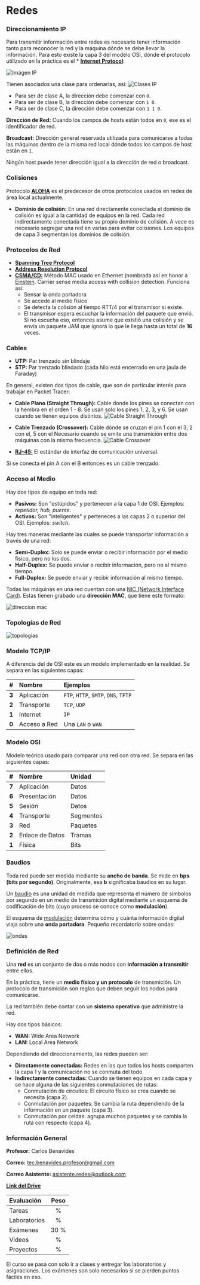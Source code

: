 # Redes

### Direccionamiento IP

Para transmitir información entre redes es necesario tener información tanto para reconocer la red y la máquina dónde se debe llevar la información. Para esto existe la capa 3 del modelo OSI, dónde el protocolo utilizado en la práctica es el * [**Internet Protocol**](https://en.wikipedia.org/wiki/Internet_Protocol):

![Imágen IP](https://upload.wikimedia.org/wikipedia/commons/thumb/7/74/Ipv4_address.svg/300px-Ipv4_address.svg.png)

Tienen asociados una clase para ordenarlas, así:
![Clases IP](https://labs.ripe.net/Members/olafur_gudmundsson/pre-1993-ip-addresses-1.png)

* Para ser de clase A, la dirección debe comenzar con `0`.
* Para ser de clase B, la dirección debe comenzar con `1 0`.
* Para ser de clase C, la dirección debe comenzar con `1 1 0`.

**Dirección de Red:** Cuando los campos de hosts están todos en `0`, ese es el identificador de red. 

**Broadcast:** Dirección general reservada utilizada para comunicarse a todas las máquinas dentro de la misma red local dónde todos los campos de host están en `1`.

Ningún host puede tener dirección igual a la dirección de red o broadcast.

### Colisiones

Protocolo [**ALOHA**](https://en.wikipedia.org/wiki/ALOHAnet) es el predecesor de otros protocolos usados en redes de área local actualmente.

* **Dominio de colisión:** En una red directamente conectada el dominio de colisión es igual a la cantidad de equipos en la red. Cada red indirectamente conectada tiene su propio dominio de colisión. A vece es necesario segregar una red en varias para evitar colisiones. Los equipos de capa 3 segmentan los dominios de colisión.

### Protocolos de Red

* [**Spanning Tree Protocol**](https://en.wikipedia.org/wiki/Spanning_Tree_Protocol)
* [**Address Resolution Protocol**](https://en.wikipedia.org/wiki/Address_Resolution_Protocol)
* [**CSMA/CD:**](https://en.wikipedia.org/wiki/Carrier-sense_multiple_access_with_collision_detection) Método MAC usado en Ethernet (nombrada así en honor a [Einstein](https://en.wikipedia.org/wiki/Einstein_aether_theory). Carrier sense media access with collision detection. Funciona así:
    * Sensar la onda portadora
    * Se accede al medio físico
    * Se detecta la colisión al tiempo RTT/4 por el transmisor si existe.
    * El transmisor espera escuchar la información del paquete que envió. Si no escucha eso, entonces asume que existió una colisión y se envía un paquete JAM que ignora lo que le llega hasta un total de **16** veces.

### Cables

* **UTP:** Par trenzado sin blindaje
* **STP:** Par trenzado blindado (cada hilo está encerrado en una jaula de Faraday)

En general, existen dos tipos de cable, que son de particular interés para trabajar en Packet Tracer:
* **Cable Plano (Straight Through):** Cable donde los pines se conectan con la hembra en el orden 1 - 8. Se usan solo los pines 1, 2, 3, y 6. Se usan cuando se tienen equipos distintos.
![Cable Straight Through](http://www.cables-solutions.com/wp-content/uploads/2016/12/Straight-Through-Cable.png)

* **Cable Trenzado (Crossover):** Cable dónde se cruzan el pin 1 con el 3, 2 con el, 5 con el  Necesario cuando se emite una transmición entre dos máquinas con la misma frecuencia.
![Cable Crossover](http://www.cables-solutions.com/wp-content/uploads/2016/12/crossover-cable-.png)

* [**RJ-45:**](https://en.wikipedia.org/wiki/Registered_jack) El estándar de interfaz de comunicación universal.

Si se conecta el pin A con el B entonces es un cable trenzado. 

### Acceso al Medio

Hay dos tipos de equipo en toda red:

* **Pasivos:** Son "estúpidos" y pertenecen a la capa 1 de OSI. Ejemplos: *repetidor, hub, puente*.
* **Activos:** Son "inteligentes" y perteneces a las capas 2 o superior del OSI. Ejemplos: *switch*.

Hay tres maneras mediante las cuales se puede transportar información a través de una red:

* **Semi-Duplex:** Solo se puede enviar o recibir información por el medio físico, pero no los dos.
* **Half-Duplex:** Se puede enviar o recibir información, pero no al mismo tiempo.
* **Full-Duplex:** Se puede enviar y recibir información al mismo tiempo.

Todas las máquinas en una red cuentan con una [NIC (Network Interface Card)](https://es.wikipedia.org/wiki/Tarjeta_de_red). Estas tienen grabado una **dirección MAC**, que tiene este formato:

![direccion mac](https://networkencyclopedia.com/wp-content/uploads/2019/08/mac-address.jpg)

### Topologías de Red

![topologias](https://sites.google.com/site/redesbasico150/_/rsrc/1323230015750/topologias-de-red/topologias-fisicas/topologias4.JPG)

### Modelo TCP/IP

A diferencia del de OSI este es un modelo implementado en la realidad. Se separa en las siguientes capas:

| # | Nombre | Ejemplos |
| :---: | :--- | :--- |
| **3** | Aplicación | `FTP`, `HTTP`, `SMTP`, `DNS`, `TFTP` |
| **2** | Transporte | `TCP`, `UDP` |
| **1** | Internet | `IP` |
| **0** | Acceso a Red | Una `LAN` o `WAN` |

### Modelo OSI

Modelo teórico usado para comparar una red con otra red. Se separa en las siguientes capas:

| # | Nombre | Unidad |
| :---: | :--- | :--- |
| **7** | Aplicación | Datos |
| **6** | Presentación | Datos |
| **5** | Sesión | Datos |
| **4** | Transporte | Segmentos |
| **3** | Red | Paquetes |
| **2** | Enlace de Datos | Tramas |
| **1** | Física | Bits |

### Baudios

Toda red puede ser medida mediante su **ancho de banda**. Se mide en **bps (bits por segundo)**. Originalmente, esa **b** significaba baudios en su lugar.

Un [baudio](https://es.wikipedia.org/wiki/Baudio) es una unidad de medida que representa el número de símbolos por segundo en un medio de transmición digital mediante un esquema de codificación de bits (cuyo proceso se conoce como **modulación**).

El esquema de [modulación](https://es.wikipedia.org/wiki/Modulaci%C3%B3n_(telecomunicaci%C3%B3n)) determina cómo y cuánta información digital viaja sobre una **onda portadora**. Pequeño recordatorio sobre ondas:

![ondas](https://lh3.googleusercontent.com/proxy/6WRAOqJr0f56Wwm0P5EpOraNgmMDpofGK9QtA2QppN5bQCYFpQVqIJbvam2VC1-6Sp2NlASnEQAURRHnYn8cmpdeEBb0jrXJKBEWLVyq-nxemWj_t22k-WIu40WiOzc)

### Definición de Red

Una **red** es un conjunto de dos o más nodos con **información a transmitir** entre ellos.

En la práctica, tiene un **medio físico y un protocolo** de transmición. Un protocolo de transmición son reglas que deben seguir los nodos para comunicarse.

La red también debe contar con un **sistema operativo** que administre la red.

Hay dos tipos básicos:

* **WAN:** Wide Area Network
* **LAN:** Local Area Network

Dependiendo del direccionamiento, las redes pueden ser:

* **Directamente conectadas:** Redes en las que todos los hosts comparten la capa 1 y la comunicación no se conmuta del todo.
* **Indirectamente conectadas:** Cuando se tienen equipos en cada capa y se hace alguna de las siguientes conmutaciones de rutas:
  * Conmutación de circuitos: El circuito físico se crea cuando se necesita (capa 2).
  * Conmutación por paquetes: Se cambia la ruta dependiendo de la información en un paquete (capa 3).
  * Conmutación por celdas: agrupa muchos paquetes y se cambia la ruta con respecto (capa 4).

### Información General

**Profesor:** Carlos Benavides

**Correo:**  tec.benavides.profesor@gmail.com

**Correo Asistente:** asistente.redes@outlook.com

[**Link del Drive**](https://drive.google.com/drive/folders/1s_ocyGvy4Yoxszav7TibZhTzir_xlSDG)

| Evaluación  | Peso |
| :--- | :---: |
| Tareas | % |
| Laboratorios | % |
| Exámenes | 30 % |
| Videos | % |
| Proyectos | % |

El curso se pasa con solo ir a clases y entregar los laboratorios y asignaciones. Los exámenes son solo necesarios si se pierden puntos fáciles en eso.